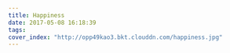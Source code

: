```yaml
---
title: Happiness
date: 2017-05-08 16:18:39
tags:
cover_index: "http://opp49kao3.bkt.clouddn.com/happiness.jpg"
---
```

